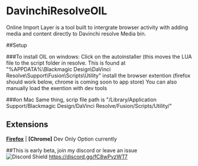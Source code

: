 # DavinchiResolveOIL
Online Import Layer is a tool built to intergrate browser activity with adding media and content directly to Davinchi resolve Media bin.

##Setup

###To install OIL on windows:
Click on the autoinstaller (this moves the LUA file to the script folder in resolve. This is found at  "%APPDATA%\Blackmagic Design\DaVinci Resolve\Support\Fusion\Scripts\Utility\"
install the browser extention (firefox should work below, chrome is coming soon to app store)
You can also manually load the exention with dev tools

###on Mac
Same thing, scrip file path is "/Library/Application Support/Blackmagic Design/DaVinci Resolve/Fusion/Scripts/Utility/"

## Extensions

**[Firefox](https://addons.mozilla.org/en-US/firefox/addon/davinchi-oil/)** | **[Chrome]** Dev Only Option currently

##This is early beta, join my discord or leave an issue  
![Discord Shield](https://discord.com/api/guilds/1239670350938112090/widget.png?style=shield)
https://discord.gg/fC8wPvzWT7
